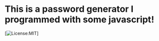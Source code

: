 # This is a password generator I programmed with some javascript!
[![License:MIT](https://img.shields.io/badge/license-MIT-blue)]
